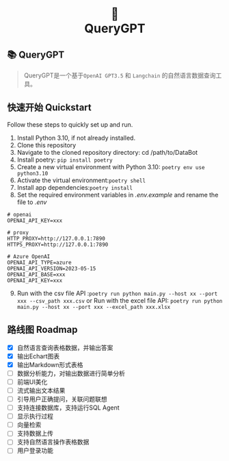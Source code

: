 <h1 align="center">
📄<br>QueryGPT
</h1>

## 📚 QueryGPT

> QueryGPT是一个基于`OpenAI GPT3.5` 和 `Langchain` 的自然语言数据查询工具。
> 

## 快速开始 Quickstart
Follow these steps to quickly set up and run.
1. Install Python 3.10, if not already installed.
2. Clone this repository
3. Navigate to the cloned repository directory: cd /path/to/DataBot
4. Install poetry: ```pip install poetry```
5. Create a new virtual environment with Python 3.10: ```poetry env use python3.10```
6. Activate the virtual environment:```poetry shell```
7. Install app dependencies:```poetry install```
8. Set the required environment variables in *.env.example* and rename  the file to *.env*
```
# openai
OPENAI_API_KEY=xxx

# proxy
HTTP_PROXY=http://127.0.0.1:7890
HTTPS_PROXY=http://127.0.0.1:7890

# Azure OpenAI
OPENAI_API_TYPE=azure
OPENAI_API_VERSION=2023-05-15
OPENAI_API_BASE=xxx
OPENAI_API_KEY=xxx
```
9. Run with the csv file API :```poetry run python main.py --host xx --port xxx --csv_path xxx.csv``` or
Run with the excel file API: ```poetry run python main.py --host xx --port xxx --excel_path xxx.xlsx```


## 路线图 Roadmap
- [x] 自然语言查询表格数据，并输出答案
- [x] 输出Echart图表
- [x] 输出Markdown形式表格
- [ ] 数据分析能力，对输出数据进行简单分析
- [ ] 前端UI美化
- [ ] 流式输出文本结果
- [ ] 引导用户正确提问，关联问题联想
- [ ] 支持连接数据库，支持运行SQL Agent
- [ ] 显示执行过程
- [ ] 向量检索
- [ ] 支持数据上传
- [ ] 支持自然语言操作表格数据
- [ ] 用户登录功能
